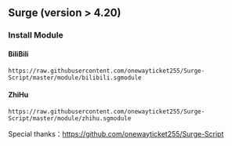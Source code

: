 ## Surge (version > 4.20)
### Install Module
#### BiliBili
```
https://raw.githubusercontent.com/onewayticket255/Surge-Script/master/module/bilibili.sgmodule
```
#### ZhiHu
```
https://raw.githubusercontent.com/onewayticket255/Surge-Script/master/module/zhihu.sgmodule
```

Special thanks：https://github.com/onewayticket255/Surge-Script
